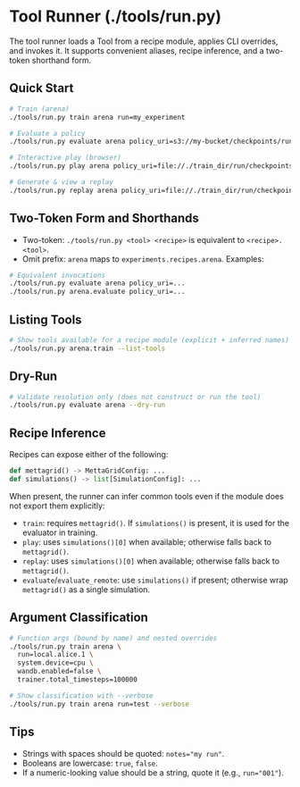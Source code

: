 # Tool Runner (./tools/run.py)

The tool runner loads a Tool from a recipe module, applies CLI overrides, and invokes it. It supports convenient aliases, recipe inference, and a two-token shorthand form.

## Quick Start

```bash
# Train (arena)
./tools/run.py train arena run=my_experiment

# Evaluate a policy
./tools/run.py evaluate arena policy_uri=s3://my-bucket/checkpoints/run/run:v12.pt

# Interactive play (browser)
./tools/run.py play arena policy_uri=file://./train_dir/run/checkpoints/run:v12.pt

# Generate & view a replay
./tools/run.py replay arena policy_uri=file://./train_dir/run/checkpoints/run:v12.pt
```

## Two-Token Form and Shorthands

- Two-token: `./tools/run.py <tool> <recipe>` is equivalent to `<recipe>.<tool>`.
- Omit prefix: `arena` maps to `experiments.recipes.arena`.
Examples:

```bash
# Equivalent invocations
./tools/run.py evaluate arena policy_uri=...
./tools/run.py arena.evaluate policy_uri=...
```

## Listing Tools

```bash
# Show tools available for a recipe module (explicit + inferred names)
./tools/run.py arena.train --list-tools
```

## Dry-Run

```bash
# Validate resolution only (does not construct or run the tool)
./tools/run.py evaluate arena --dry-run
```

## Recipe Inference

Recipes can expose either of the following:

```python
def mettagrid() -> MettaGridConfig: ...
def simulations() -> list[SimulationConfig]: ...
```

When present, the runner can infer common tools even if the module does not export them explicitly:

- `train`: requires `mettagrid()`. If `simulations()` is present, it is used for the evaluator in training.
- `play`: uses `simulations()[0]` when available; otherwise falls back to `mettagrid()`.
- `replay`: uses `simulations()[0]` when available; otherwise falls back to `mettagrid()`.
- `evaluate`/`evaluate_remote`: use `simulations()` if present; otherwise wrap `mettagrid()` as a single simulation.

## Argument Classification

```bash
# Function args (bound by name) and nested overrides
./tools/run.py train arena \
  run=local.alice.1 \
  system.device=cpu \
  wandb.enabled=false \
  trainer.total_timesteps=100000

# Show classification with --verbose
./tools/run.py train arena run=test --verbose
```

## Tips

- Strings with spaces should be quoted: `notes="my run"`.
- Booleans are lowercase: `true`, `false`.
- If a numeric-looking value should be a string, quote it (e.g., `run="001"`).

